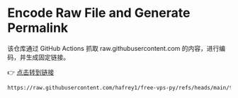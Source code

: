 # Encode Raw File and Generate Permalink

该仓库通过 GitHub Actions 抓取 raw.githubusercontent.com 的内容，进行编码，并生成固定链接。

👉 [点击转到链接](https://raw.githubusercontent.com/hafrey1/LunaTV-config/main/LunaTV-config.txt)

```bash
https://raw.githubusercontent.com/hafrey1/free-vps-py/refs/heads/main/test.sh
```


